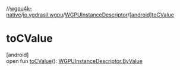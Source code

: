 //[wgpu4k-native](../../../index.md)/[io.ygdrasil.wgpu](../index.md)/[WGPUInstanceDescriptor](index.md)/[[android]toCValue]([android]to-c-value.md)

# toCValue

[android]\
open fun [toCValue]([android]to-c-value.md)(): [WGPUInstanceDescriptor.ByValue](../../io.ygdrasil.wgpu.android/-w-g-p-u-instance-descriptor/-by-value/index.md)